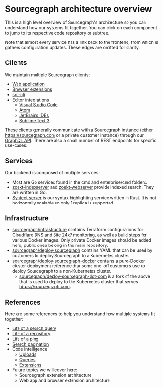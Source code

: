 # Sourcegraph architecture overview

This is a high level overview of Sourcegraph's architecture so you can understand how our systems fit together.
You can click on each component to jump to its respective code repository or subtree.

<object data="/dev/background-information/architecture/architecture.svg" type="image/svg+xml" style="width:100%; height: 100%">
</object>

Note that almost every service has a link back to the frontend, from which is gathers configuration updates.
These edges are omitted for clarity.

## Clients

We maintain multiple Sourcegraph clients:

- [Web application](https://github.com/sourcegraph/sourcegraph/tree/main/client/web)
- [Browser extensions](https://github.com/sourcegraph/sourcegraph/tree/main/client/browser)
- [src-cli](https://github.com/sourcegraph/src-cli)
- [Editor integrations](https://docs.sourcegraph.com/integration/editor)
  - [Visual Studio Code](https://github.com/sourcegraph/sourcegraph-vscode)
  - [Atom](https://github.com/sourcegraph/sourcegraph-atom)
  - [JetBrains IDEs](https://github.com/sourcegraph/sourcegraph-jetbrains)
  - [Sublime Text 3](https://github.com/sourcegraph/sourcegraph-sublime)

These clients generally communicate with a Sourcegraph instance (either https://sourcegraph.com or a private customer instance) through our [GraphQL API](https://sourcegraph.com/github.com/sourcegraph/sourcegraph/-/blob/cmd/frontend/graphqlbackend/schema.graphql). There are also a small number of REST endpoints for specific use-cases.

## Services

Our backend is composed of multiple services:

- Most are Go services found in the [cmd](https://sourcegraph.com/github.com/sourcegraph/sourcegraph/-/tree/cmd) and [enterprise/cmd](https://sourcegraph.com/github.com/sourcegraph/sourcegraph/-/tree/enterprise/cmd) folders.
- [zoekt-indexserver](https://sourcegraph.com/github.com/sourcegraph/zoekt/-/tree/cmd/zoekt-sourcegraph-indexserver) and [zoekt-webserver](https://sourcegraph.com/github.com/sourcegraph/zoekt/-/tree/cmd/zoekt-webserver) provide indexed search. They are written in Go.
- [Syntect server](https://sourcegraph.com/github.com/sourcegraph/syntect_server) is our syntax highlighting service written in Rust. It is not horizontally scalable so only 1 replica is supported.

## Infrastructure

- [sourcegraph/infrastructure](https://github.com/sourcegraph/infrastructure) contains Terraform configurations for Cloudflare DNS and Site 24x7 monitoring, as well as build steps for various Docker images. Only private Docker images should be added here, public ones belong in the main repository.
- [sourcegraph/deploy-sourcegraph](https://github.com/sourcegraph/deploy-sourcegraph) contains YAML that can be used by customers to deploy Sourcegraph to a Kubernetes cluster.
- [sourcegraph/deploy-sourcegraph-docker](https://github.com/sourcegraph/deploy-sourcegraph-docker) contains a pure-Docker cluster deployment reference that some one-off customers use to deploy Sourcegraph to a non-Kubernetes cluster.
  - [sourcegraph/deploy-sourcegraph-dot-com](https://github.com/sourcegraph/deploy-sourcegraph-dot-com) is a fork of the above that is used to deploy to the Kubernetes cluster that serves https://sourcegraph.com.

## References

Here are some references to help you understand how multiple systems fit together:

- [Life of a search query](life-of-a-search-query.md)
- [Life of a repository](life-of-a-repository.md)
- [Life of a ping](life-of-a-ping.md)
- [Search pagination](search-pagination.md)
- Code intelligence
  - [Uploads](../codeintel/uploads.md)
  - [Queries](../codeintel/queries.md)
  - [Extensions](../codeintel/extensions.md)
- Future topics we will cover here:
  - Sourcegraph extension architecture
  - Web app and browser extension architecture
